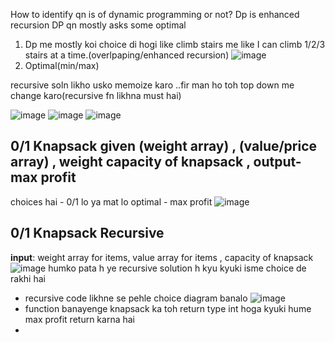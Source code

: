 How to identify qn is of dynamic programming or not?
Dp is enhanced recursion
DP qn mostly asks some optimal

1. Dp me mostly koi choice di hogi like climb stairs me like I can climb 1/2/3 stairs at a time.(overlpaping/enhanced recursion)
![image](https://user-images.githubusercontent.com/93143005/152522462-40e4dd3f-7a25-416f-827e-ac407bc291ad.png)
2. Optimal(min/max)


recursive soln likho usko memoize karo ..fir man ho toh top down me change karo(recursive fn likhna must hai)

![image](https://user-images.githubusercontent.com/93143005/152527495-46c3ccba-6d0e-480f-b03f-ff1a421b8c6c.png)
![image](https://user-images.githubusercontent.com/93143005/152573527-df6e2b2e-05fa-4973-96c4-69f4173b48c7.png)
![image](https://user-images.githubusercontent.com/93143005/152573567-371c4b35-53bf-46d8-ab62-c30a79fde969.png)

## 0/1 Knapsack given (weight array) , (value/price array) , weight capacity of knapsack , output- max profit
choices hai - 0/1 lo ya mat lo
optimal - max profit
![image](https://user-images.githubusercontent.com/93143005/152574551-a6ca602d-0843-4f7e-b607-b32fe0bc986f.png)

## 0/1 Knapsack Recursive

**input**: weight array for items, value array for items , capacity of knapsack
![image](https://user-images.githubusercontent.com/93143005/153359115-129324bd-7f2d-4ea0-bd40-df162b2592e2.png)
humko pata h ye recursive solution h kyu kyuki isme choice de rakhi hai
* recursive code likhne se pehle choice diagram banalo
![image](https://user-images.githubusercontent.com/93143005/153358688-1b9d2653-2b32-4b6a-b2ce-7366c6b03f7b.png)
* function banayenge knapsack ka toh return type int hoga kyuki hume max profit return karna hai
* 
